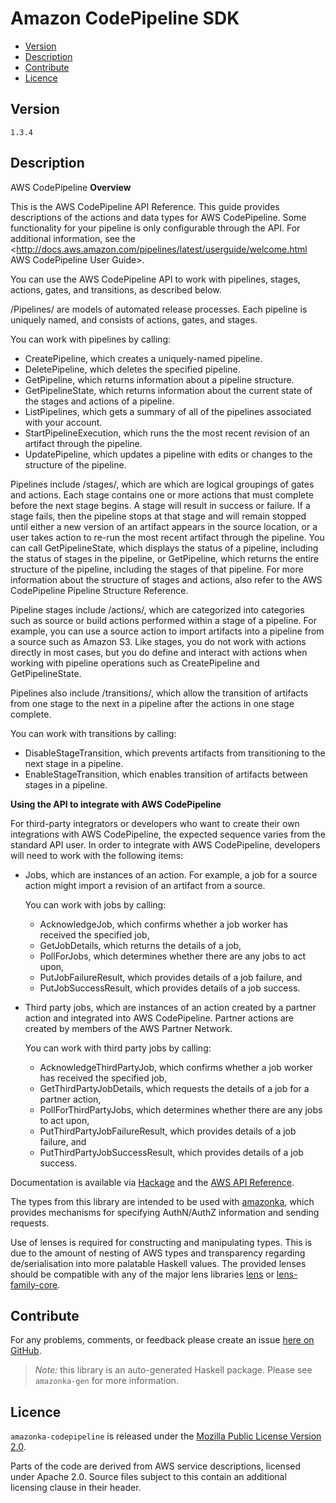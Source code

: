 # Amazon CodePipeline SDK

* [Version](#version)
* [Description](#description)
* [Contribute](#contribute)
* [Licence](#licence)


## Version

`1.3.4`


## Description

AWS CodePipeline __Overview__

This is the AWS CodePipeline API Reference. This guide provides
descriptions of the actions and data types for AWS CodePipeline. Some
functionality for your pipeline is only configurable through the API.
For additional information, see the
<http://docs.aws.amazon.com/pipelines/latest/userguide/welcome.html AWS CodePipeline User Guide>.

You can use the AWS CodePipeline API to work with pipelines, stages,
actions, gates, and transitions, as described below.

/Pipelines/ are models of automated release processes. Each pipeline is
uniquely named, and consists of actions, gates, and stages.

You can work with pipelines by calling:

-   CreatePipeline, which creates a uniquely-named pipeline.
-   DeletePipeline, which deletes the specified pipeline.
-   GetPipeline, which returns information about a pipeline structure.
-   GetPipelineState, which returns information about the current state
    of the stages and actions of a pipeline.
-   ListPipelines, which gets a summary of all of the pipelines
    associated with your account.
-   StartPipelineExecution, which runs the the most recent revision of
    an artifact through the pipeline.
-   UpdatePipeline, which updates a pipeline with edits or changes to
    the structure of the pipeline.

Pipelines include /stages/, which are which are logical groupings of
gates and actions. Each stage contains one or more actions that must
complete before the next stage begins. A stage will result in success or
failure. If a stage fails, then the pipeline stops at that stage and
will remain stopped until either a new version of an artifact appears in
the source location, or a user takes action to re-run the most recent
artifact through the pipeline. You can call GetPipelineState, which
displays the status of a pipeline, including the status of stages in the
pipeline, or GetPipeline, which returns the entire structure of the
pipeline, including the stages of that pipeline. For more information
about the structure of stages and actions, also refer to the AWS
CodePipeline Pipeline Structure Reference.

Pipeline stages include /actions/, which are categorized into categories
such as source or build actions performed within a stage of a pipeline.
For example, you can use a source action to import artifacts into a
pipeline from a source such as Amazon S3. Like stages, you do not work
with actions directly in most cases, but you do define and interact with
actions when working with pipeline operations such as CreatePipeline and
GetPipelineState.

Pipelines also include /transitions/, which allow the transition of
artifacts from one stage to the next in a pipeline after the actions in
one stage complete.

You can work with transitions by calling:

-   DisableStageTransition, which prevents artifacts from transitioning
    to the next stage in a pipeline.
-   EnableStageTransition, which enables transition of artifacts between
    stages in a pipeline.

__Using the API to integrate with AWS CodePipeline__

For third-party integrators or developers who want to create their own
integrations with AWS CodePipeline, the expected sequence varies from
the standard API user. In order to integrate with AWS CodePipeline,
developers will need to work with the following items:

-   Jobs, which are instances of an action. For example, a job for a
    source action might import a revision of an artifact from a source.

    You can work with jobs by calling:

    -   AcknowledgeJob, which confirms whether a job worker has received
        the specified job,
    -   GetJobDetails, which returns the details of a job,
    -   PollForJobs, which determines whether there are any jobs to act
        upon,
    -   PutJobFailureResult, which provides details of a job failure,
        and
    -   PutJobSuccessResult, which provides details of a job success.
-   Third party jobs, which are instances of an action created by a
    partner action and integrated into AWS CodePipeline. Partner actions
    are created by members of the AWS Partner Network.

    You can work with third party jobs by calling:

    -   AcknowledgeThirdPartyJob, which confirms whether a job worker
        has received the specified job,
    -   GetThirdPartyJobDetails, which requests the details of a job for
        a partner action,
    -   PollForThirdPartyJobs, which determines whether there are any
        jobs to act upon,
    -   PutThirdPartyJobFailureResult, which provides details of a job
        failure, and
    -   PutThirdPartyJobSuccessResult, which provides details of a job
        success.

Documentation is available via [Hackage](http://hackage.haskell.org/package/amazonka-codepipeline)
and the [AWS API Reference](http://docs.aws.amazon.com/codepipeline/latest/APIReference/Welcome.html).

The types from this library are intended to be used with [amazonka](http://hackage.haskell.org/package/amazonka),
which provides mechanisms for specifying AuthN/AuthZ information and sending requests.

Use of lenses is required for constructing and manipulating types.
This is due to the amount of nesting of AWS types and transparency regarding
de/serialisation into more palatable Haskell values.
The provided lenses should be compatible with any of the major lens libraries
[lens](http://hackage.haskell.org/package/lens) or [lens-family-core](http://hackage.haskell.org/package/lens-family-core).

## Contribute

For any problems, comments, or feedback please create an issue [here on GitHub](https://github.com/brendanhay/amazonka/issues).

> _Note:_ this library is an auto-generated Haskell package. Please see `amazonka-gen` for more information.


## Licence

`amazonka-codepipeline` is released under the [Mozilla Public License Version 2.0](http://www.mozilla.org/MPL/).

Parts of the code are derived from AWS service descriptions, licensed under Apache 2.0.
Source files subject to this contain an additional licensing clause in their header.
